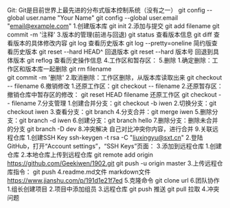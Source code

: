 Git:
    Git是目前世界上最先进的分布式版本控制系统（没有之一）
    git config --global user.name "Your Name"
    git config --global user.email "email@example.com"
    1.创建版本库
        git init
    2.添加与提交
        git add filename
        git commit -m '注释'
    3.版本的管理(前进与回退)
        git status   查看版本信息
        git diff     查看版本的具体修改内容
        git log      查看历史版本
        git log --pretty=oneline   简约版查看历史版本
        git reset --hard HEAD^  回退版本
        git reset --hard 版本号  回退到具体版本
        git reflog   查看历史操作信息
    4.工作区和暂存区：
    5.删除
        1.确定删除：工作区和版本库一起删除
            git rm filename   
            git commit -m '删除'
        2.取消删除：工作区删除，从版本库读取出来
            git checkout -- filename
    6.撤销修改
        1.还原工作区：git checkout -- filename
        2.还原暂存区：
            撤销仓库中暂存区的修改：
                git reset HEAD filename
            还原工作区
                git checkout -- filename
    7.分支管理
        1.创建合并分支：git checkout -b iwen
        2.切换分支：git checkout iwen
        3.查看分支：git branch
        4.分支合并：git merge iwen
        5.删除分支：git branch -d iwen
        6.创建分支：git branch hello
        7.删除分支：删除未合并的分支  git branch -D dev
    8.冲突解决
        自己对比冲突你内容，进行合并
    9.关联远程仓库
        1.创建SSH Key
            ssh-keygen -t rsa -C "liuxingyu@sxt.cn"
        2.登陆GitHub，打开“Account settings”，“SSH Keys”页面：
        3.添加到远程仓库
            1.创建仓库
            2.本地仓库上传到远程仓库
                git remote add origin https://github.com/Geekiwen/1902.git
                git push -u origin master
            3.上传远程仓库指令：
                git push
        4.readme.md文件
            markdown文件
                https://www.jianshu.com/p/191d1e21f7ed
        5.克隆命令
            git clone url
        6.团队协作
            1.组长创建项目
            2.项目中添加组员
            3.远程仓库
                git push   推送
                git pull   拉取
            4.冲突问题
